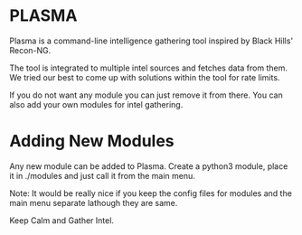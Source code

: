 # PLASMA

Plasma is a command-line intelligence gathering tool inspired by Black Hills' Recon-NG.

The tool is integrated to multiple intel sources and fetches data from them. We tried our best to come up with solutions within the tool for rate limits.

If you do not want any module you can just remove it from there. You can also add your own modules for intel gathering.

# Adding New Modules

Any new module can be added to Plasma. Create a python3 module, place it in ./modules and just call it from the main menu.

Note: It would be really nice if you keep the config files for modules and the main menu separate lathough they are same.

Keep Calm and Gather Intel.
